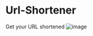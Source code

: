 # Url-Shortener
 Get your URL shortened
![image](https://github.com/user-attachments/assets/3260230c-3fab-4b6e-ac31-275f4d7cde28)
